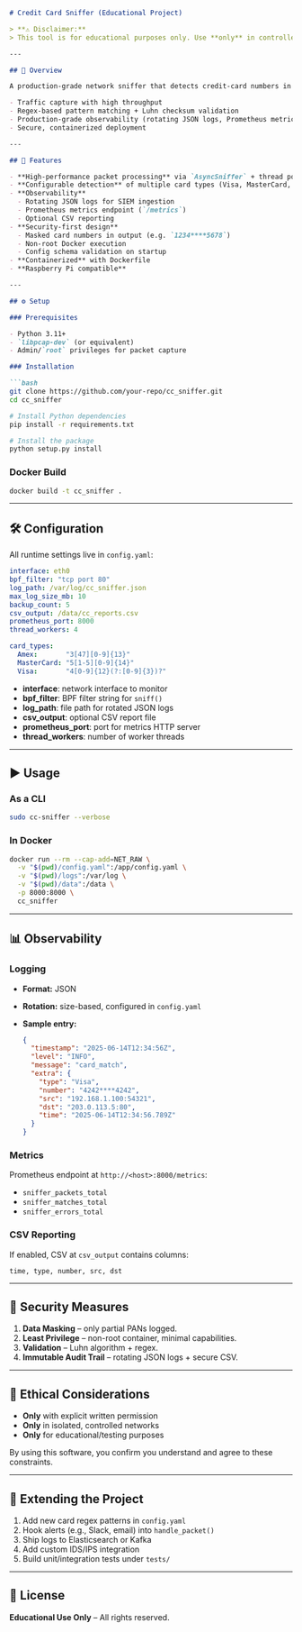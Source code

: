 ````markdown
# Credit Card Sniffer (Educational Project)

> **⚠️ Disclaimer:**  
> This tool is for educational purposes only. Use **only** in controlled environments with explicit written permission. Unauthorized use is strictly prohibited.

---

## 📖 Overview

A production-grade network sniffer that detects credit-card numbers in live traffic. Designed for cybersecurity education, this project demonstrates:

- Traffic capture with high throughput  
- Regex-based pattern matching + Luhn checksum validation  
- Production-grade observability (rotating JSON logs, Prometheus metrics, CSV output)  
- Secure, containerized deployment  

---

## 🚀 Features

- **High-performance packet processing** via `AsyncSniffer` + thread pool  
- **Configurable detection** of multiple card types (Visa, MasterCard, Amex, …)  
- **Observability**  
  - Rotating JSON logs for SIEM ingestion  
  - Prometheus metrics endpoint (`/metrics`)  
  - Optional CSV reporting  
- **Security-first design**  
  - Masked card numbers in output (e.g. `1234****5678`)  
  - Non-root Docker execution  
  - Config schema validation on startup  
- **Containerized** with Dockerfile  
- **Raspberry Pi compatible**  

---

## ⚙️ Setup

### Prerequisites

- Python 3.11+  
- `libpcap-dev` (or equivalent)  
- Admin/`root` privileges for packet capture  

### Installation

```bash
git clone https://github.com/your-repo/cc_sniffer.git
cd cc_sniffer

# Install Python dependencies
pip install -r requirements.txt

# Install the package
python setup.py install
````

### Docker Build

```bash
docker build -t cc_sniffer .
```

---

## 🛠 Configuration

All runtime settings live in `config.yaml`:

```yaml
interface: eth0
bpf_filter: "tcp port 80"
log_path: /var/log/cc_sniffer.json
max_log_size_mb: 10
backup_count: 5
csv_output: /data/cc_reports.csv
prometheus_port: 8000
thread_workers: 4

card_types:
  Amex:       "3[47][0-9]{13}"
  MasterCard: "5[1-5][0-9]{14}"
  Visa:       "4[0-9]{12}(?:[0-9]{3})?"
```

* **interface**: network interface to monitor
* **bpf\_filter**: BPF filter string for `sniff()`
* **log\_path**: file path for rotated JSON logs
* **csv\_output**: optional CSV report file
* **prometheus\_port**: port for metrics HTTP server
* **thread\_workers**: number of worker threads

---

## ▶️ Usage

### As a CLI

```bash
sudo cc-sniffer --verbose
```

### In Docker

```bash
docker run --rm --cap-add=NET_RAW \
  -v "$(pwd)/config.yaml":/app/config.yaml \
  -v "$(pwd)/logs":/var/log \
  -v "$(pwd)/data":/data \
  -p 8000:8000 \
  cc_sniffer
```

---

## 📊 Observability

### Logging

* **Format:** JSON
* **Rotation:** size-based, configured in `config.yaml`
* **Sample entry:**

  ```json
  {
    "timestamp": "2025-06-14T12:34:56Z",
    "level": "INFO",
    "message": "card_match",
    "extra": {
      "type": "Visa",
      "number": "4242****4242",
      "src": "192.168.1.100:54321",
      "dst": "203.0.113.5:80",
      "time": "2025-06-14T12:34:56.789Z"
    }
  }
  ```

### Metrics

Prometheus endpoint at `http://<host>:8000/metrics`:

* `sniffer_packets_total`
* `sniffer_matches_total`
* `sniffer_errors_total`

### CSV Reporting

If enabled, CSV at `csv_output` contains columns:

```
time, type, number, src, dst
```

---

## 🔐 Security Measures

1. **Data Masking** – only partial PANs logged.
2. **Least Privilege** – non-root container, minimal capabilities.
3. **Validation** – Luhn algorithm + regex.
4. **Immutable Audit Trail** – rotating JSON logs + secure CSV.

---

## 🧠 Ethical Considerations

* **Only** with explicit written permission
* **Only** in isolated, controlled networks
* **Only** for educational/testing purposes

By using this software, you confirm you understand and agree to these constraints.

---

## 🔧 Extending the Project

1. Add new card regex patterns in `config.yaml`
2. Hook alerts (e.g., Slack, email) into `handle_packet()`
3. Ship logs to Elasticsearch or Kafka
4. Add custom IDS/IPS integration
5. Build unit/integration tests under `tests/`

---

## 📄 License

**Educational Use Only** – All rights reserved.

```
```
